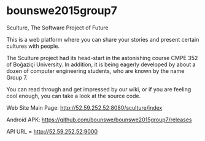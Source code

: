 # bounswe2015group7
Sculture, The Software Project of Future

This is a web platform where you can share your stories and present certain cultures with people.

The Sculture project had its head-start in the astonishing course CMPE 352 of Boğaziçi University. In addition, it is being eagerly developed by about a dozen of computer engineering students, who are known by the name Group 7.

You can read through and get impressed by our wiki, or if you are feeling cool enough, you can take a look at the source code.

Web Site Main Page: http://52.59.252.52:8080/sculture/index

Android APK: https://github.com/bounswe/bounswe2015group7/releases

API URL = http://52.59.252.52:9000
